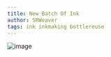 ```yaml
---
title: New Batch Of Ink
author: SRWeaver
tags: ink inkmaking bottlereuse
---
```

![image](https://lwflouisa.github.io/SRWeaverComics/images/E7hpaGUWUAE1IcO.jpeg)
